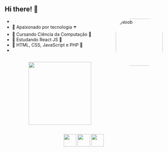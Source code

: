 ## Hi there! 👋      

<img align="right" alt="Noob" height="150" style="border-radius:50px;" src="https://user-images.githubusercontent.com/124900375/219742025-f00be625-2aa7-4e33-a1e8-543dda9895f0.gif?width=468&height=468 width=676&height=676">

- 
- 💜 Apaixonado por tecnologia ☂️
- 🔮 Cursando Ciência da Computação 👾      
- 🍇 Estudando React JS 🍇
- 👾 HTML, CSS, JavaScript e PHP 🔮
- 

##

<!-- Fiquem à vontade para copiar o código se quiserem <3 -->

<div align="center">
  
  <a href="https://github.com/helderjuann">
  <img height="200em" src="https://github-readme-stats.vercel.app/api?username=helderjuann&show_icons=true&theme=nightowl"/>
 
</div> <!-- dentro dessa div fica o GitHub stats, você só precisa copiar e mudar o username -->

##

<div align="center">  <!-- dentro dessa div tem os icons das redes sociais que você pode colocar a que quiser e mudar a cor também! -->
  
  <a href="https://instagram.com/helderprado7" target="_blank"><img src="https://img.shields.io/badge/-Instagram-9370DB?style=for-the-badge&logo=instagram&logoColor=white" target="_blank" height="40em"></a>
  <a href = "mailto:contatohelderjuan@gmail.com"><img src="https://img.shields.io/badge/-Gmail-9370DB?style=for-the-badge&logo=gmail&logoColor=white" target="_blank" height="40em"></a>
  <a href="https://www.linkedin.com/in/helder-juan-933957264/" target="_blank"><img src="https://img.shields.io/badge/-LinkedIn-9370DB?style=for-the-badge&logo=linkedin&logoColor=white" target="_blank" height="40em"></a> 
  
</div>
